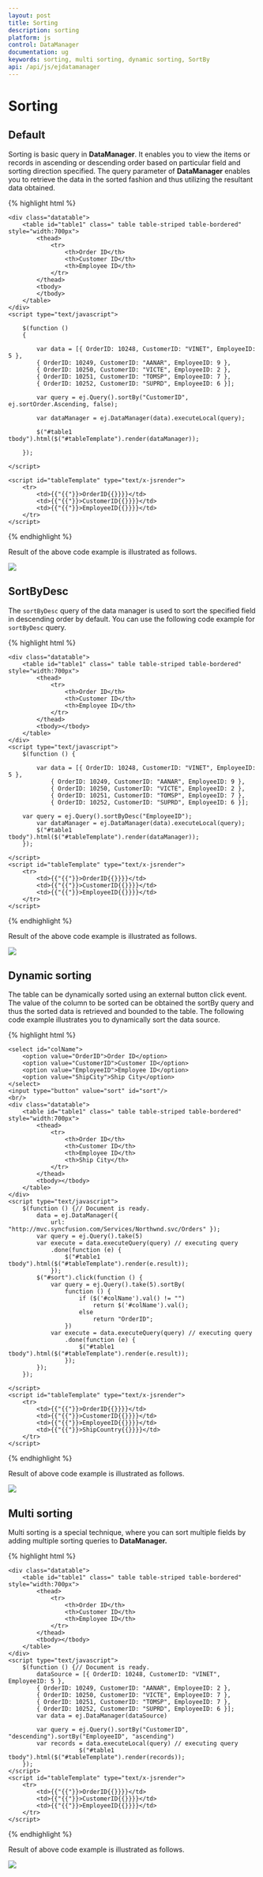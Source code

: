 ```yaml
---
layout: post
title: Sorting
description: sorting
platform: js
control: DataManager
documentation: ug
keywords: sorting, multi sorting, dynamic sorting, SortBy
api: /api/js/ejdatamanager
---
```


# Sorting

## Default

Sorting is basic query in **DataManager**. It enables you to view the items or records in ascending or descending order based on particular field and sorting direction specified. The query parameter of **DataManager** enables you to retrieve the data in the sorted fashion and thus utilizing the resultant data obtained.

{% highlight html %}

    <div class="datatable">
        <table id="table1" class=" table table-striped table-bordered" style="width:700px">
            <thead>
                <tr>
                    <th>Order ID</th>
                    <th>Customer ID</th>
                    <th>Employee ID</th>
                </tr>
            </thead>
            <tbody>
            </tbody>
        </table>
    </div>
    <script type="text/javascript">

        $(function () 
        {

            var data = [{ OrderID: 10248, CustomerID: "VINET", EmployeeID: 5 },	                
            { OrderID: 10249, CustomerID: "AANAR", EmployeeID: 9 },	                    
            { OrderID: 10250, CustomerID: "VICTE", EmployeeID: 2 },
            { OrderID: 10251, CustomerID: "TOMSP", EmployeeID: 7 },	                    
            { OrderID: 10252, CustomerID: "SUPRD", EmployeeID: 6 }];

            var query = ej.Query().sortBy("CustomerID", ej.sortOrder.Ascending, false);

            var dataManager = ej.DataManager(data).executeLocal(query);

            $("#table1 tbody").html($("#tableTemplate").render(dataManager));

        });

    </script>

    <script id="tableTemplate" type="text/x-jsrender">
        <tr>
            <td>{{"{{"}}>OrderID{{}}}}</td>
            <td>{{"{{"}}>CustomerID{{}}}}</td>
            <td>{{"{{"}}>EmployeeID{{}}}}</td>        
        </tr>
    </script>

{% endhighlight %}


Result of the above code example is illustrated as follows.

![](Sorting_images/Sorting_img1.png) 

## SortByDesc

The `sortByDesc` query of the data manager is used to sort the specified field in descending order by default. You can use the following code example for `sortByDesc` query.

{% highlight html %}

    <div class="datatable">
        <table id="table1" class=" table table-striped table-bordered" style="width:700px">
            <thead>
                <tr>
                    <th>Order ID</th>
                    <th>Customer ID</th>
                    <th>Employee ID</th>
                </tr>
            </thead>
            <tbody></tbody>
        </table>
    </div>
    <script type="text/javascript">
        $(function () {
        
            var data = [{ OrderID: 10248, CustomerID: "VINET", EmployeeID: 5 },
                { OrderID: 10249, CustomerID: "AANAR", EmployeeID: 9 },
                { OrderID: 10250, CustomerID: "VICTE", EmployeeID: 2 },
                { OrderID: 10251, CustomerID: "TOMSP", EmployeeID: 7 },
                { OrderID: 10252, CustomerID: "SUPRD", EmployeeID: 6 }];
        
        var query = ej.Query().sortByDesc("EmployeeID");
            var dataManager = ej.DataManager(data).executeLocal(query);
            $("#table1 tbody").html($("#tableTemplate").render(dataManager));
        });

    </script>
    <script id="tableTemplate" type="text/x-jsrender">
        <tr>
            <td>{{"{{"}}>OrderID{{}}}}</td>
            <td>{{"{{"}}>CustomerID{{}}}}</td>
            <td>{{"{{"}}>EmployeeID{{}}}}</td>    
        </tr>
    </script>

{% endhighlight %}

Result of the above code example is illustrated as follows.

![](Sorting_images/Sorting_img2.png) 

## Dynamic sorting

The table can be dynamically sorted using an external button click event. The value of the column to be sorted can be obtained the sortBy query and thus the sorted data is retrieved and bounded to the table. The following code example illustrates you to dynamically sort the data source.

{% highlight html %}

    <select id="colName">
        <option value="OrderID">Order ID</option>
        <option value="CustomerID">Customer ID</option>
        <option value="EmployeeID">Employee ID</option>
        <option value="ShipCity">Ship City</option>
    </select>
    <input type="button" value="sort" id="sort"/>
    <br/>
    <div class="datatable">
        <table id="table1" class=" table table-striped table-bordered" style="width:700px">
            <thead>
                <tr>
                    <th>Order ID</th>
                    <th>Customer ID</th>
                    <th>Employee ID</th>
                    <th>Ship City</th>
                </tr>
            </thead>
            <tbody></tbody>
        </table>
    </div>
    <script type="text/javascript">
        $(function () {// Document is ready.
            data = ej.DataManager({ 
                url: "http://mvc.syncfusion.com/Services/Northwnd.svc/Orders" });
            var query = ej.Query().take(5)
            var execute = data.executeQuery(query) // executing query
                .done(function (e) {
                    $("#table1 tbody").html($("#tableTemplate").render(e.result));
                });
            $("#sort").click(function () {
                var query = ej.Query().take(5).sortBy(
                    function () {
                        if ($('#colName').val() != "")
                            return $('#colName').val();
                        else
                            return "OrderID";
                    })
                var execute = data.executeQuery(query) // executing query
                    .done(function (e) {
                        $("#table1 tbody").html($("#tableTemplate").render(e.result));
                    });
            });     
        });             
        
    </script>
    <script id="tableTemplate" type="text/x-jsrender">
        <tr>
            <td>{{"{{"}}>OrderID{{}}}}</td>
            <td>{{"{{"}}>CustomerID{{}}}}</td>
            <td>{{"{{"}}>EmployeeID{{}}}}</td>
            <td>{{"{{"}}>ShipCountry{{}}}}</td>    
        </tr>
    </script>

{% endhighlight %}

Result of above code example is illustrated as follows.

![](Sorting_images/Sorting_img3.png) 

## Multi sorting

Multi sorting is a special technique, where you can sort multiple fields by adding multiple sorting queries to **DataManager.**

{% highlight html %}

    <div class="datatable">
        <table id="table1" class=" table table-striped table-bordered" style="width:700px">
            <thead>
                <tr>
                    <th>Order ID</th>
                    <th>Customer ID</th>
                    <th>Employee ID</th>
                </tr>
            </thead>
            <tbody></tbody>
        </table>
    </div>
    <script type="text/javascript">
        $(function () {// Document is ready.
            dataSource = [{ OrderID: 10248, CustomerID: "VINET", EmployeeID: 5 },
            { OrderID: 10249, CustomerID: "AANAR", EmployeeID: 2 },
            { OrderID: 10250, CustomerID: "VICTE", EmployeeID: 7 },
            { OrderID: 10251, CustomerID: "TOMSP", EmployeeID: 7 },
            { OrderID: 10252, CustomerID: "SUPRD", EmployeeID: 6 }];
            var data = ej.DataManager(dataSource)

            var query = ej.Query().sortBy("CustomerID", "descending").sortBy("EmployeeID", "ascending")
            var records = data.executeLocal(query) // executing query
                        $("#table1 tbody").html($("#tableTemplate").render(records));
        });
    </script>
    <script id="tableTemplate" type="text/x-jsrender">
        <tr>
            <td>{{"{{"}}>OrderID{{}}}}</td>
            <td>{{"{{"}}>CustomerID{{}}}}</td>
            <td>{{"{{"}}>EmployeeID{{}}}}</td>
        </tr>
    </script>

{% endhighlight %}

Result of above code example is illustrated as follows.

![](Sorting_images/Sorting_img4.png) 